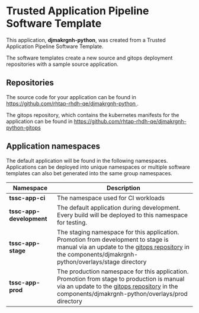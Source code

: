 # Trusted Application Pipeline Software Template

This application, **djmakrgnh-python**, was created from a Trusted Application Pipeline Software Template.

The software templates create a new source and gitops deployment repositories with a sample source application. 

## Repositories

The source code for your application can be found in [https://github.com/rhtap-rhdh-qe/djmakrgnh-python ](https://github.com/rhtap-rhdh-qe/djmakrgnh-python ).
 
The gitops repository, which contains the kubernetes manifests for the application can be found in 
[https://github.com/rhtap-rhdh-qe/djmakrgnh-python-gitops ](https://github.com/rhtap-rhdh-qe/djmakrgnh-python-gitops ) 

## Application namespaces 

The default application will be found in the following namespaces. Applications can be deployed into unique namespaces or multiple software templates can also bet generated into the same group namespaces.  

|  Namespace   |  Description   |  
| -------- | -------- |
| **tssc-app-ci** | The namespace used for CI workloads |
| **tssc-app-development** | The default application during development. Every build will be deployed to this namespace for testing. |
| **tssc-app-stage** | The staging namespace for this application. Promotion from development to stage is manual via an update to the [gitops repository](https://github.com/rhtap-rhdh-qe/djmakrgnh-python-gitops ) in the components/djmakrgnh-python/overlays/stage directory |
| **tssc-app-prod** | The production namespace for this application. Promotion from stage to production is manual via an update to the [gitops repository](https://github.com/rhtap-rhdh-qe/djmakrgnh-python-gitops ) in the components/djmakrgnh-python/overlays/prod directory |